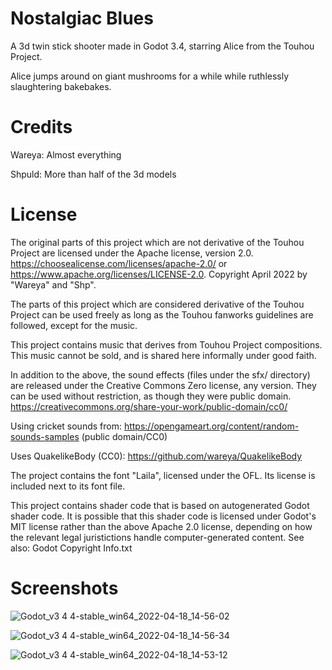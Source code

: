 # Nostalgiac Blues

A 3d twin stick shooter made in Godot 3.4, starring Alice from the Touhou Project.

Alice jumps around on giant mushrooms for a while while ruthlessly slaughtering bakebakes.

# Credits

Wareya: Almost everything

Shpuld: More than half of the 3d models

# License

The original parts of this project which are not derivative of the Touhou Project are licensed under the Apache license, version 2.0. https://choosealicense.com/licenses/apache-2.0/ or https://www.apache.org/licenses/LICENSE-2.0. Copyright April 2022 by "Wareya" and "Shp".

The parts of this project which are considered derivative of the Touhou Project can be used freely as long as the Touhou fanworks guidelines are followed, except for the music.

This project contains music that derives from Touhou Project compositions. This music cannot be sold, and is shared here informally under good faith.

In addition to the above, the sound effects (files under the sfx/ directory) are released under the Creative Commons Zero license, any version. They can be used without restriction, as though they were public domain. https://creativecommons.org/share-your-work/public-domain/cc0/

Using cricket sounds from: https://opengameart.org/content/random-sounds-samples (public domain/CC0)

Uses QuakelikeBody (CC0): https://github.com/wareya/QuakelikeBody

The project contains the font "Laila", licensed under the OFL. Its license is included next to its font file.

This project contains shader code that is based on autogenerated Godot shader code. It is possible that this shader code is licensed under Godot's MIT license rather than the above Apache 2.0 license, depending on how the relevant legal juristictions handle computer-generated content. See also: Godot Copyright Info.txt

# Screenshots

![Godot_v3 4 4-stable_win64_2022-04-18_14-56-02](https://user-images.githubusercontent.com/585488/164181441-cbe2fce9-dc6a-45c1-acf1-0e43b81340f1.png)

![Godot_v3 4 4-stable_win64_2022-04-18_14-56-34](https://user-images.githubusercontent.com/585488/164181455-6de41f84-2a6e-47ea-997c-94c1187f1467.png)

![Godot_v3 4 4-stable_win64_2022-04-18_14-53-12](https://user-images.githubusercontent.com/585488/164181478-ffe4d557-c794-447d-b6a1-835996294883.jpg)

